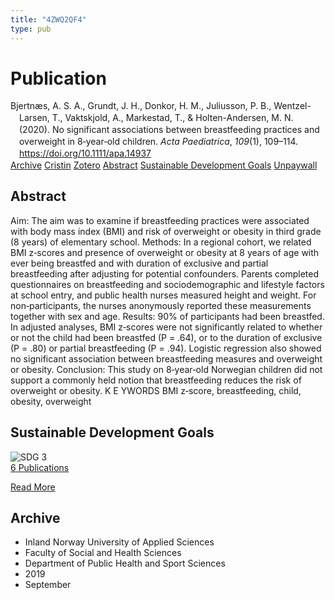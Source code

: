 ```yaml
---
title: "4ZWQ2QF4"
type: pub
---
```

<h1>Publication</h1>
<article id="csl-bib-container-4ZWQ2QF4" class="csl-bib-container">
  <div class="csl-bib-body" style="line-height: 1.35; padding-left: 1em; text-indent:-1em;">
  <div class="csl-entry">Bjertn&#xE6;s, A. S. A., Grundt, J. H., Donkor, H. M., Juliusson, P. B., Wentzel-Larsen, T., Vaktskjold, A., Markestad, T., &amp; Holten-Andersen, M. N. (2020). No significant associations between breastfeeding practices and overweight in 8&#x2010;year&#x2010;old children. <i>Acta Paediatrica</i>, <i>109</i>(1), 109&#x2013;114. <a href="https://doi.org/10.1111/apa.14937">https://doi.org/10.1111/apa.14937</a></div>
</div>
  <div class="csl-bib-buttons">
    <a href="#taxonomy-article-4ZWQ2QF4" class="csl-bib-button">Archive</a>
    <a href="https://app.cristin.no/results/show.jsf?id=1726429" alt="Cristin URL" class="csl-bib-button">Cristin</a>
    <a href="http://zotero.org/groups/5402882/items/4ZWQ2QF4" alt="Zotero URL" class="csl-bib-button">Zotero</a>
    <a href="#abstract-article-4ZWQ2QF4" class="csl-bib-button">Abstract</a>
    <a href="#sdg-article-4ZWQ2QF4" class="csl-bib-button">Sustainable Development Goals</a>
    <a href="https://onlinelibrary.wiley.com/doi/pdfdirect/10.1111/apa.14937" class="csl-bib-button">Unpaywall</a>
  </div>
  <div id="csl-bib-meta-container-4ZWQ2QF4"></div>
</article>
<div id="csl-bib-meta-4ZWQ2QF4" class="csl-bib-meta">
  <article id="abstract-article-4ZWQ2QF4" class="abstract-article">
    <h1>Abstract</h1>
    Aim: The aim was to examine if breastfeeding practices were associated with body mass index (BMI) and risk of overweight or obesity in third grade (8 years) of elementary school. Methods: In a regional cohort, we related BMI z‐scores and presence of overweight or obesity at 8 years of age with ever being breastfed and with duration of exclusive and partial breastfeeding after adjusting for potential confounders. Parents completed questionnaires on breastfeeding and sociodemographic and lifestyle factors at school entry, and public health nurses measured height and weight. For non‐participants, the nurses anonymously reported these measurements together with sex and age. Results: 90% of participants had been breastfed. In adjusted analyses, BMI z‐scores were not significantly related to whether or not the child had been breastfed (P = .64), or to the duration of exclusive (P = .80) or partial breastfeeding (P = .94). Logistic regression also showed no significant association between breastfeeding measures and overweight or obesity. Conclusion: This study on 8‐year‐old Norwegian children did not support a commonly held notion that breastfeeding reduces the risk of overweight or obesity. K E YWORDS BMI z‐score, breastfeeding, child, obesity, overweight
  </article>
  <article id="sdg-article-4ZWQ2QF4" class="sdg-article">
    <h1>Sustainable Development Goals</h1>
    <div class="sdg-container"><div id="sdg3" class="sdg"> <img src="{{< params subfolder >}}images/sdg/sdg03_en.png" class="image" alt="SDG 3"> <div class="sdg-overlay"> <a href="{{< params subfolder >}}en/archive/?sdg=3#archive" class="sdg-publication-count"><span>6</span> Publications</a> <p><a href="https://sdgs.un.org/goals/goal3" class="sdg-read-more">Read More</a></p> </div> </div></div>
  </article>
  <article id="taxonomy-article-4ZWQ2QF4" class="taxonomy-article">
    <h1>Archive</h1>
    <ul>
      <li>Inland Norway University of Applied Sciences</li>
      <li>Faculty of Social and Health Sciences</li>
      <li>Department of Public Health and Sport Sciences</li>
      <li>2019</li>
      <li>September</li>
    </ul>
  </article>
</div>
